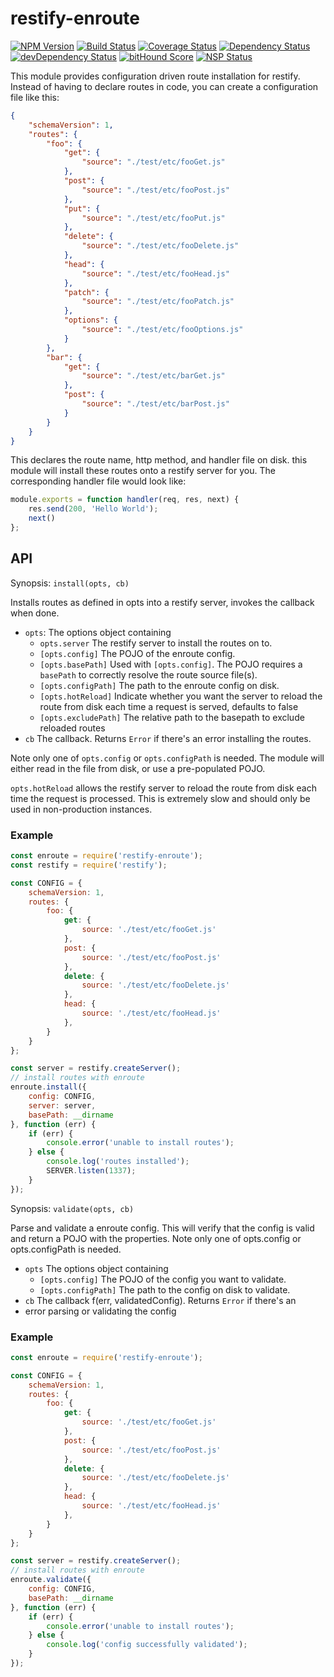 # restify-enroute
[![NPM Version](https://img.shields.io/npm/v/restify-enroute.svg)](https://npmjs.org/package/restify-enroute)
[![Build Status](https://travis-ci.org/restify/enroute.svg?branch=master)](https://travis-ci.org/restify/enroute)
[![Coverage Status](https://coveralls.io/repos/restify/enroute/badge.svg?branch=master)](https://coveralls.io/r/restify/enroute?branch=master)
[![Dependency Status](https://david-dm.org/restify/enroute.svg)](https://david-dm.org/restify/enroute)
[![devDependency Status](https://david-dm.org/restify/enroute/dev-status.svg)](https://david-dm.org/restify/enroute#info=devDependencies)
[![bitHound Score](https://www.bithound.io/github/restify/enroute/badges/score.svg)](https://www.bithound.io/github/restify/enroute/master)
[![NSP Status](https://img.shields.io/badge/NSP%20status-no%20vulnerabilities-green.svg)](https://travis-ci.org/restify/enroute)

This module provides configuration driven route installation for restify.
Instead of having to declare routes in code, you can create a configuration file
like this:

```json
{
    "schemaVersion": 1,
    "routes": {
        "foo": {
            "get": {
                "source": "./test/etc/fooGet.js"
            },
            "post": {
                "source": "./test/etc/fooPost.js"
            },
            "put": {
                "source": "./test/etc/fooPut.js"
            },
            "delete": {
                "source": "./test/etc/fooDelete.js"
            },
            "head": {
                "source": "./test/etc/fooHead.js"
            },
            "patch": {
                "source": "./test/etc/fooPatch.js"
            },
            "options": {
                "source": "./test/etc/fooOptions.js"
            }
        },
        "bar": {
            "get": {
                "source": "./test/etc/barGet.js"
            },
            "post": {
                "source": "./test/etc/barPost.js"
            }
        }
    }
}
```
This declares the route name, http method, and handler file on disk. this
module will install these routes onto a restify server for you. The
corresponding handler file would look like:

```javascript
module.exports = function handler(req, res, next) {
    res.send(200, 'Hello World');
    next()
};
```

## API
Synopsis: `install(opts, cb)`

Installs routes as defined in opts into a restify server, invokes the callback
when done.
* `opts`: The options object containing
    * `opts.server` The restify server to install the routes on to.
    * `[opts.config]` The POJO of the enroute config.
    * `[opts.basePath]` Used with `[opts.config]`. The POJO requires a
    `basePath` to correctly resolve the route source file(s).
    * `[opts.configPath]` The path to the enroute config on disk.
    * `[opts.hotReload]` Indicate whether you want the server to reload the
                         route from disk each time a request is served,
                         defaults to false
    * `[opts.excludePath]` The relative path to the basepath to exclude
                           reloaded routes
* `cb` The callback. Returns `Error` if there's an error installing the routes.

Note only one of `opts.config` or `opts.configPath` is needed. The module will
either read in the file from disk, or use a pre-populated POJO.

`opts.hotReload` allows the restify server to reload the route from disk each
time the request is processed. This is extremely slow and should only be used
in non-production instances.

### Example
```javascript
const enroute = require('restify-enroute');
const restify = require('restify');

const CONFIG = {
    schemaVersion: 1,
    routes: {
        foo: {
            get: {
                source: './test/etc/fooGet.js'
            },
            post: {
                source: './test/etc/fooPost.js'
            },
            delete: {
                source: './test/etc/fooDelete.js'
            },
            head: {
                source: './test/etc/fooHead.js'
            },
        }
    }
};

const server = restify.createServer();
// install routes with enroute
enroute.install({
    config: CONFIG,
    server: server,
    basePath: __dirname
}, function (err) {
    if (err) {
        console.error('unable to install routes');
    } else {
        console.log('routes installed');
        SERVER.listen(1337);
    }
});
```

Synopsis: `validate(opts, cb)`

Parse and validate a enroute config. This will verify that the config
is valid and return a POJO with the properties. Note only one of opts.config
or opts.configPath is needed.

* `opts` The options object containing
    * `[opts.config]` The POJO of the config you want to validate.
    * `[opts.configPath]` The path to the config on disk to validate.
* `cb` The callback f(err, validatedConfig). Returns `Error` if there's an
* error parsing or validating the config

### Example
```javascript
const enroute = require('restify-enroute');

const CONFIG = {
    schemaVersion: 1,
    routes: {
        foo: {
            get: {
                source: './test/etc/fooGet.js'
            },
            post: {
                source: './test/etc/fooPost.js'
            },
            delete: {
                source: './test/etc/fooDelete.js'
            },
            head: {
                source: './test/etc/fooHead.js'
            },
        }
    }
};

const server = restify.createServer();
// install routes with enroute
enroute.validate({
    config: CONFIG,
    basePath: __dirname
}, function (err) {
    if (err) {
        console.error('unable to install routes');
    } else {
        console.log('config successfully validated');
    }
});
```
